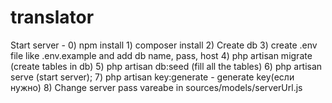 # translator
Start server - 0) npm install 1) composer install 2) Create db 3) create .env file like .env.example and add db name, pass, host 4) php artisan migrate (create tables in db) 5) php artisan db:seed (fill all the tables) 6) php artisan serve (start server); 7) php artisan key:generate - generate key(если нужно) 8) Change server pass vareabe in sources/models/serverUrl.js
